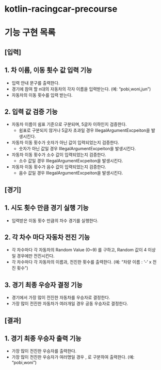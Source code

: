 # kotlin-racingcar-precourse
# 기능 구현 목록

## [입력]

## 1. 차 이름, 이동 횟수 값 입력 기능

- 입력 안내 문구를 출력한다.
- 경기에 참여 할 n대의 자동차의 각자 이름을 입력받는다. (예: “pobi,woni,jun”)
- 자동차의 이동 횟수를 입력 받는다.

## 2. 입력 값 검증 기능

- 자동차 이름이 쉼표 기준으로 구분되며, 5글자 이하인지 검증한다.
    - 쉼표로 구분되지 않거나 5글자 초과일 경우 IllegalArgumentExcpeiton을 발생시킨다.
- 자동차 이동 횟수가 숫자가 아닌 값이 입력되었는지 검증한다.
    - 숫자가 아닌 값일 경우 IllegalArgumentExcpeiton을 발생시킨다.
- 자동차 이동 횟수가 소수 값이 입력되었는지 검증한다.
    - 소수 값일 경우 IllegalArgumentExcpeiton을 발생시킨다.
- 자동차 이동 횟수가 음수 값이 입력되었는지 검증한다.
    - 음수 값일 경우 IllegalArgumentExcpeiton을 발생시킨다.

## [경기]

## 1. 시도 횟수 만큼 경기 실행 기능

- 입력받은 이동 횟수 만큼의 차수 경기를 실행한다.

## 2. 각 차수 마다 자동차 전진 기능

- 각 차수마다 각 자동차의 Random Value (0~9) 를 구하고, Random 값이 4 이상일 경우에만 전진시킨다.
- 각 차수마다 각 자동차의 이름과, 전진한 횟수를 출력한다.  (예: “차량 이름 : ‘-’  x 전진 횟수”)

## 3. 경기 최종 우승자 결정 기능

- 경기에서 가장 많이 전진한 자동차를 우승자로 결정한다.
- 가장 많이 전진한 자동차가 여러개일 경우 공동 우승자로 결정한다.

## [결과]

## 1. 경기 최종 우승자 출력 기능

- 가장 많이 전진한 우승자를 출력한다.
- 가장 많이 전진한 우승자가 여러명일 경우 , 로 구분하여 출력한다. (예: “pobi,woni”)